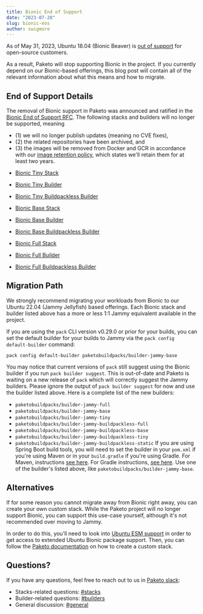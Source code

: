 ```yaml
---
title: Bionic End of Support
date: "2023-07-28"
slug: bionic-eos
author: swigmore
---
```


As of May 31, 2023, Ubuntu 18.04 (Bionic Beaver) is [out of
support](https://ubuntu.com/blog/18-04-end-of-standard-support) for open-source
customers.

As a result, Paketo will stop supporting Bionic in the project. If you
currently depend on our Bionic-based offerings, this blog post will contain
all of the relevant information about what this means and how to migrate.

## End of Support Details

The removal of Bionic support in Paketo was announced and ratified in the
[Bionic End of Support RFC](https://github.com/paketo-buildpacks/rfcs/blob/main/text/0057-bionic-eos.md).
The following stacks and builders will no longer be supported, meaning
  - (1) we will no longer publish updates (meaning no CVE fixes),
  - (2) the related repositories have been archived, and
  - (3) the images will be removed from Docker and GCR in accordance with our [image retention policy](https://github.com/paketo-buildpacks/rfcs/blob/main/text/0046-image-retention-policy.md), which states we'll retain them for at least two years.


  * [Bionic Tiny Stack](https://github.com/paketo-buildpacks/bionic-tiny-stack)
  * [Bionic Tiny Builder](https://github.com/paketo-buildpacks/tiny-builder)
  * [Bionic Tiny Buildpackless Builder](https://github.com/paketo-buildpacks/buildpackless-tiny-builder)

  * [Bionic Base Stack](https://github.com/paketo-buildpacks/bionic-base-stack)
  * [Bionic Base Builder](https://github.com/paketo-buildpacks/base-builder)
  * [Bionic Base Buildpackless Builder](https://github.com/paketo-buildpacks/buildpackless-base-builder)

  * [Bionic Full Stack](https://github.com/paketo-buildpacks/bionic-full-stack)
  * [Bionic Full Builder](https://github.com/paketo-buildpacks/full-builder)
  * [Bionic Full Buildpackless Builder](https://github.com/paketo-buildpacks/buildpackless-full-builder)

## Migration Path

We strongly recommend migrating your workloads from Bionic to our Ubuntu 22.04
(Jammy Jellyfish) based offerings. Each Bionic stack and builder listed above
has a more or less 1:1 Jammy equivalent available in the project.

If you are using the `pack` CLI version v0.29.0 or prior for your builds, you
can set the default builder for your builds to Jammy via the `pack config default-builder` command:
```
pack config default-builder paketobuildpacks/builder-jammy-base
```
You may notice that current versions of `pack` still suggest using the Bionic builder if you run `pack builder suggest`. This is out-of-date and Paketo is waiting on a new release of `pack` which will correctly suggest the Jammy builders. Please ignore the output of `pack builder suggest` for now and use the builder listed above.
Here is a complete list of the new builders:
- `paketobuildpacks/builder-jammy-full`
- `paketobuildpacks/builder-jammy-base`
- `paketobuildpacks/builder-jammy-tiny`
- `paketobuildpacks/builder-jammy-buildpackless-full`
- `paketobuildpacks/builder-jammy-buildpackless-base`
- `paketobuildpacks/builder-jammy-buildpackless-tiny`
- `paketobuildpacks/builder-jammy-buildpackless-static`
If you are using Spring Boot build tools, you will need to set the builder in your `pom.xml` if you're using Maven or in your `build.gradle` if you're using Gradle. For Maven, instructions [see here](https://docs.spring.io/spring-boot/docs/3.1.2/maven-plugin/reference/htmlsingle/#build-image.examples.custom-image-builder). For Gradle instructions, [see here](https://docs.spring.io/spring-boot/docs/3.1.2/gradle-plugin/reference/htmlsingle/#build-image.examples.custom-image-builder). Use one of the builder's listed above, like `paketobuildpacks/builder-jammy-base`.
## Alternatives

If for some reason you cannot migrate away from Bionic right away, you can create your own
custom stack. While the Paketo project will no longer support Bionic, you can
support this use-case yourself, although it's not recommended over moving to Jammy.

In order to do this, you'll need to look into [Ubuntu ESM
support](https://ubuntu.com/security/esm) in order to get access to extended
Ubuntu Bionic package support. Then, you can follow the [Paketo
documentation](https://paketo.io/docs/howto/create-custom-stack/) on how to
create a custom stack.

## Questions?
If you have any questions, feel free to reach out to us in [Paketo
slack](https://slack.paketo.io/):
* Stacks-related questions: [#stacks](https://paketobuildpacks.slack.com/archives/C03K61JJ57A)
* Builder-related questions: [#builders](https://paketobuildpacks.slack.com/archives/C01E8A03W9F)
* General discussion: [#general](https://paketobuildpacks.slack.com/archives/CU8RVQZ1R)

